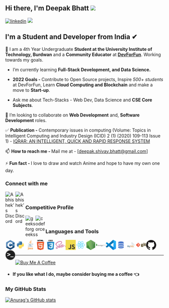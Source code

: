 ## Hi there, I'm Deepak Bhatt <img src="https://media.giphy.com/media/hvRJCLFzcasrR4ia7z/giphy.gif" width="25px">

[![linkedin](https://img.shields.io/badge/LinkedIn-0077B5?style=for-the-badge&logo=linkedin&logoColor=white)](https://www.linkedin.com/in/deepak-bhatt-b7959817b)
![](https://komarev.com/ghpvc/?username=deathook007&label=PROFILE+VIEWS&style=flat-square&color=brightgreen)

## I'm a Student and Developer from India ✔

💬 I am a 4th Year Undergraduate <b>Student at the University Institute of Technology, Burdwan</b> and a <b>Community Educator</b> at <b>[DevForFun][course]</b>. Working towards my goals.

- I’m currently learning <b>Full-Stack Development, and Data Science.</b>

- <b>2022 Goals - </b> Contribute to Open Source projects, Inspire <i>500+ students</i> at DevForFun, Learn <b>Cloud Computing and Blockchain</b> and make a move to <b>Start-up</b>.

- Ask me about Tech-Stacks - Web Dev, Data Science and <b>CSE Core Subjects</b>.

🤝 I’m looking to collaborate on <b>Web Development</b> and, <b>Software Development</b> roles.

✅ <b>Publication - </b> Contemporary issues in computing (Volume: Topics in Intelligent Computing and Industry Design (ICID) 2 (1) (2020) 109-113 Issue 1) - [IQRAR: AN INTELLIGENT, QUICK AND RAPID RESPONSE SYSTEM](https://www.researchgate.net/publication/347635135_IQRAR_AN_INTELLIGENT_QUICK_AND_RAPID_ACCIDENT_RESPONSE_SYSTEM)

📫 <b>How to reach me - </b> Mail me at - [deepak.shivay.bhatt@gmail.com]
 
⚡ <b>Fun fact - </b> I love to draw and watch Anime and hope to have my own one day.

### Connect with me

<a href="https://www.linkedin.com/in/deepak-bhatt-b7959817b">
  <img align="left" alt="Abhishek's Discord" width="32px" src="https://raw.githubusercontent.com/peterthehan/peterthehan/master/assets/linkedin.svg" />
</a>
<a href="https://www.youtube.com/channel/UCHlWou39mcTQcBkaj8ziOSQ">
  <img align="left" alt="Abhishek's Discord" width="32px" src="https://raw.githubusercontent.com/peterthehan/peterthehan/master/assets/youtube.svg" />
</a>

<br />

### Competitive Profile

[<img align="left" alt="geeksforgeeks" width="32px" src="https://cdn.jsdelivr.net/npm/simple-icons@3.13.0/icons/geeksforgeeks.svg" />][gfg]
[<img align="left" alt="codeforces" width="32px" src="https://cdn.jsdelivr.net/npm/simple-icons@3.13.0/icons/leetcode.svg" />][leetcode]

<br />

### Languages and Tools

<img align="left" alt="cpp" width="32px" src="https://raw.githubusercontent.com/github/explore/80688e429a7d4ef2fca1e82350fe8e3517d3494d/topics/cpp/cpp.png" />
<img align="left" alt="python" width="32px" src="https://raw.githubusercontent.com/github/explore/80688e429a7d4ef2fca1e82350fe8e3517d3494d/topics/python/python.png" />
<img align="left" alt="java" width="32px" src="https://raw.githubusercontent.com/github/explore/80688e429a7d4ef2fca1e82350fe8e3517d3494d/topics/java/java.png" />
<img align="left" alt="HTML5" width="32px" src="https://raw.githubusercontent.com/github/explore/80688e429a7d4ef2fca1e82350fe8e3517d3494d/topics/html/html.png" />
<img align="left" alt="CSS3" width="32px" src="https://raw.githubusercontent.com/github/explore/80688e429a7d4ef2fca1e82350fe8e3517d3494d/topics/css/css.png" />
<img align="left" alt="Sass" width="32px" src="https://raw.githubusercontent.com/github/explore/80688e429a7d4ef2fca1e82350fe8e3517d3494d/topics/sass/sass.png" />
<img align="left" alt="JavaScript" width="32px" src="https://raw.githubusercontent.com/github/explore/80688e429a7d4ef2fca1e82350fe8e3517d3494d/topics/javascript/javascript.png" />
<img align="left" alt="React" width="32px" src="https://raw.githubusercontent.com/github/explore/80688e429a7d4ef2fca1e82350fe8e3517d3494d/topics/react/react.png" />
<img align="left" alt="Node.js" width="32px" src="https://raw.githubusercontent.com/github/explore/80688e429a7d4ef2fca1e82350fe8e3517d3494d/topics/nodejs/nodejs.png" />
<img align="left" alt="MongoDB" width="32px" src="https://raw.githubusercontent.com/github/explore/80688e429a7d4ef2fca1e82350fe8e3517d3494d/topics/mongodb/mongodb.png" />
<img align="left" alt="Visual Studio Code" width="32px" src="https://raw.githubusercontent.com/github/explore/80688e429a7d4ef2fca1e82350fe8e3517d3494d/topics/visual-studio-code/visual-studio-code.png" />
<img align="left" alt="SQL" width="32px" src="https://raw.githubusercontent.com/github/explore/80688e429a7d4ef2fca1e82350fe8e3517d3494d/topics/sql/sql.png" />
<img align="left" alt="MySQL" width="32px" src="https://raw.githubusercontent.com/github/explore/80688e429a7d4ef2fca1e82350fe8e3517d3494d/topics/mysql/mysql.png" />
<img align="left" alt="Git" width="32px" src="https://raw.githubusercontent.com/github/explore/80688e429a7d4ef2fca1e82350fe8e3517d3494d/topics/git/git.png" />
<img align="left" alt="GitHub" width="32px" src="https://raw.githubusercontent.com/github/explore/78df643247d429f6cc873026c0622819ad797942/topics/github/github.png" />
<img align="left" alt="Terminal" width="32px" src="https://raw.githubusercontent.com/github/explore/80688e429a7d4ef2fca1e82350fe8e3517d3494d/topics/terminal/terminal.png" />

<br />
<br />

---

<a href="https://www.buymeacoffee.com/deathook" target="_blank"><img src="https://cdn.buymeacoffee.com/buttons/v2/default-blue.png" alt="Buy Me A Coffee" width="150" ></a>
 - #### If you like what I do, maybe consider buying me a coffee 👈

### My GitHub Stats

[![Anurag's GitHub stats](https://github-readme-stats.vercel.app/api?username=deathook007)](https://github.com/anuraghazra/github-readme-stats)


[course]: https://chat.whatsapp.com/JIlA6oN8QP6E1C8DzYWjrg
[linkedin]: https://www.linkedin.com/in/deepak-bhatt-b7959817b
[youtube]: https://www.youtube.com/channel/UCHlWou39mcTQcBkaj8ziOSQ
[gfg]: https://auth.geeksforgeeks.org/user/deepakshivaybhatt/practice/
[leetcode]: https://leetcode.com/deathook007/
